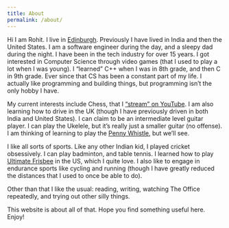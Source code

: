 ```yaml
---
title: About
permalink: /about/
---
```


Hi I am Rohit. I live in [Edinburgh](https://goo.gl/maps/t4zU45Pz7quYuzqFA). Previously I have lived in India and then the United States. I am a software engineer during the day, and a sleepy dad during the night. I have been in the tech industry for over 15 years. I got interested in Computer Science through video games (that I used to play a lot when I was young). I “learned” C++ when I was in 8th grade, and then C in 9th grade. Ever since that CS has been a constant part of my life. I actually like programming and building things, but programming isn’t the only hobby I have.

My current interests include Chess, that I [“stream” on YouTube](https://www.youtube.com/@krowmedy). I am also learning how to drive in the UK (though I have previously driven in both India and United States). I can claim to be an intermediate level guitar player. I can play the Ukelele, but it’s really just a smaller guitar (no offense). I am thinking of learning to play the [Penny Whistle](https://en.wikipedia.org/wiki/Tin_whistle), but we’ll see. 

I like all sorts of sports. Like any other Indian kid, I played cricket obsessively. I can play badminton, and table tennis. I learned how to play [Ultimate Frisbee](https://www.catchthespirit.co.uk/ultimate) in the US, which I quite love. I also like to engage in endurance sports like cycling and running (though I have greatly reduced the distances that I used to once be able to do). 

Other than that I like the usual: reading, writing, watching The Office repeatedly, and trying out other silly things.

This website is about all of that. Hope you find something useful here. Enjoy!

